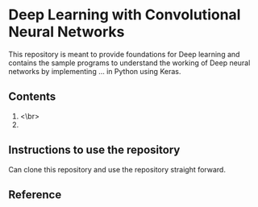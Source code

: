 # Deep Learning with Convolutional Neural Networks 

This repository is meant to provide foundations for Deep learning and contains the sample programs to understand the working of Deep neural networks by implementing ... in Python using Keras.

## Contents
1. <\br>
2. 

## Instructions to use the repository

Can clone this repository and use the repository straight forward.

## Reference
